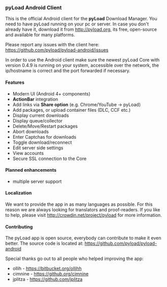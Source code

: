 ### pyLoad Android Client 

This is the official Android client for the **pyLoad** Download Manager. You need to have pyLoad running on your pc or server.
In case you don't already have it, download it from http://pyload.org, its free, open-source and available for many platforms.

Please report any issues with the client here: https://github.com/pyload/pyload-android/issues

In order to use the Android client make sure the newest pyLoad Core with version 0.4.9 is running on your system, accessible over the network, the ip/hostname is correct and the port forwarded if necessary.

#### Features
- Modern UI (Android 4+ components)
- **ActionBar** integration
- Add links via **Share option** (e.g. Chrome/YouTube -> pyLoad)
- Add packages, or upload container files (DLC, CCF etc.)
- Display current downloads
- Display queue/collector
- Delete/Move/Restart packages
- Abort downloads
- Enter Captchas for downloads
- Toggle download/reconnect
- Edit server side settings
- View accounts
- Secure SSL connection to the Core

#### Planned enhancements
- multiple server support

#### Localization

We want to provide the app in as many languages as possible. For this reason we are always looking for translators and proof-readers.
If you like to help, please visit http://crowdin.net/project/pyload for more information.


#### Contributing

The pyLoad app is open source, everybody can contribute to make it even better. The source code is located at: https://github.com/pyload/pyload-android

Special thanks go out to all people who helped improving the app:

- ollih - https://bitbucket.org/ollihh
- cimnine - https://github.org/cimnine
- jplitza - https://github.com/jplitza

